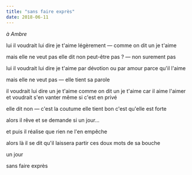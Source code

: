 ```yaml
---
title: "sans faire exprès"
date: 2018-06-11
---
```


*à Ambre*

lui il voudrait lui dire je t'aime
légèrement — comme on dit un je t'aime

mais elle ne veut pas elle dit non
peut-être pas ? — non surement pas

lui il voudrait lui dire je t'aime
par dévotion ou par amour
parce qu'il l'aime

mais elle ne veut pas — elle tient sa parole

il voudrait lui dire un je t'aime
comme on dit un je t'aime
car il aime l'aimer et voudrait s'en vanter
même si c'est en privé

elle dit non — c'est la coutume
elle tient bon c'est qu'elle est forte

alors il rêve et se demande
si un jour...

et puis il réalise que rien ne l'en empêche

alors là il se dit qu'il laissera partir
ces doux mots de sa bouche

un jour

sans faire exprès
